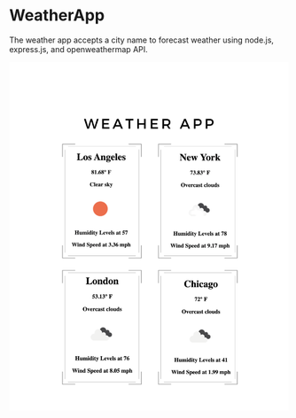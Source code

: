 # WeatherApp

The weather app accepts a city name to forecast weather using node.js, express.js, and openweathermap API. 

<img src="WeatherApp.png" alt="Weather App" />
